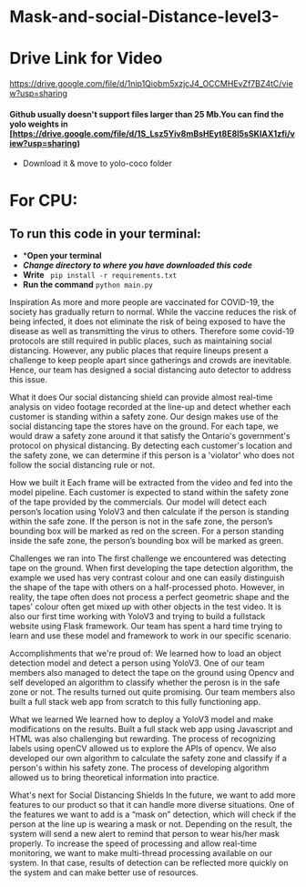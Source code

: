# Mask-and-social-Distance-level3-
# Drive Link for Video
https://drive.google.com/file/d/1nip1Qiobm5xzjcJ4_OCCMHEvZf7BZ4tC/view?usp=sharing


#### Github usually doesn't support files larger than 25 Mb.You can find the yolo weights in [https://drive.google.com/file/d/1S_Lsz5Yiv8mBsHEyt8E8l5sSKIAX1zfi/view?usp=sharing) 
* Download it & move to yolo-coco folder

# For CPU:

## To run this code in your terminal:
* ***Open your terminal**
* ***Change directory to where you have downloaded this code***
* **Write**   `  pip install -r requirements.txt  ` 
* **Run the command**  ` python main.py ` 



Inspiration
As more and more people are vaccinated for COVID-19, the society has gradually return to normal. While the vaccine reduces the risk of being infected, it does not eliminate the risk of being exposed to have the disease as well as transmitting the virus to others. Therefore some covid-19 protocols are still required in public places, such as maintaining social distancing. However, any public places that require lineups present a challenge to keep people apart since gatherings and crowds are inevitable. Hence, our team has designed a social distancing auto detector to address this issue.

What it does
Our social distancing shield can provide almost real-time analysis on video footage recorded at the line-up and detect whether each customer is standing within a safety zone. Our design makes use of the social distancing tape the stores have on the ground. For each tape, we would draw a safety zone around it that satisfy the Ontario's government's protocol on physical distancing. By detecting each customer's location and the safety zone, we can determine if this person is a 'violator' who does not follow the social distancing rule or not.

How we built it
Each frame will be extracted from the video and fed into the model pipeline. Each customer is expected to stand within the safety zone of the tape provided by the commercials. Our model will detect each person’s location using YoloV3 and then calculate if the person is standing within the safe zone. If the person is not in the safe zone, the person’s bounding box will be marked as red on the screen. For a person standing inside the safe zone, the person’s bounding box will be marked as green.

Challenges we ran into
The first challenge we encountered was detecting tape on the ground. When first developing the tape detection algorithm, the example we used has very contrast colour and one can easily distinguish the shape of the tape with others on a half-processed photo. However, in reality, the tape often does not process a perfect geometric shape and the tapes' colour often get mixed up with other objects in the test video. It is also our first time working with YoloV3 and trying to build a fullstack website using Flask framework. Our team has spent a hard time trying to learn and use these model and framework to work in our specific scenario.

Accomplishments that we're proud of:
We learned how to load an object detection model and detect a person using YoloV3. One of our team members also managed to detect the tape on the ground using Opencv and self developed an algorithm to classify whether the perosn is in the safe zone or not. The results turned out quite promising. Our team members also built a full stack web app from scratch to this fully functioning app.

What we learned
We learned how to deploy a YoloV3 model and make modifications on the results. Built a full stack web app using Javascript and HTML was also challenging but rewarding. The process of recognizing labels using openCV allowed us to explore the APIs of opencv. We also developed our own algorithm to calculate the safety zone and classify if a person's within his safety zone. The process of developing algorithm allowed us to bring theoretical information into practice.

What's next for Social Distancing Shields
In the future, we want to add more features to our product so that it can handle more diverse situations. One of the features we want to add is a “mask on” detection, which will check if the person at the line up is wearing a mask or not. Depending on the result, the system will send a new alert to remind that person to wear his/her mask properly. To increase the speed of processing and allow real-time monitoring, we want to make multi-thread processing available on our system. In that case, results of detection can be reflected more quickly on the system and can make better use of resources.
